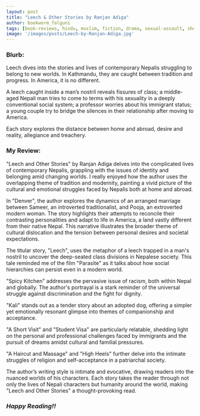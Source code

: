 ```yaml
---
layout: post
title: "Leech & Other Stories by Ranjan Adiga"
author: bookworm_falguni
tags: [book-reviews, hindu, muslim, fiction, drama, sexual-assault, short-story, life, dreams, success, habits, corporate, politics, family, community, Nepal]
image: '/images/posts/Leech-by-Ranjan-Adiga.jpg'
---
```


### **Blurb:**
Leech dives into the stories and lives of contemporary Nepalis struggling to belong to new worlds. In Kathmandu, they are caught between tradition and progress. In America, it is no different.

A leech caught inside a man’s nostril reveals fissures of class; a middle-aged Nepali man tries to come to terms with his sexuality in a deeply conventional social system; a professor worries about his immigrant status; a young couple try to bridge the silences in their relationship after moving to America.

Each story explores the distance between home and abroad, desire and reality, allegiance and treachery.

### **My Review:**
"Leech and Other Stories" by Ranjan Adiga delves into the complicated lives of contemporary Nepalis, grappling with the issues of identity and belonging amid changing worlds. I really enjoyed how the author uses the overlapping theme of tradition and modernity, painting a vivid picture of the cultural and emotional struggles faced by Nepalis both at home and abroad.

In "Denver", the author explores the dynamics of an arranged marriage between Sameer, an introverted traditionalist, and Pooja, an extroverted modern woman. The story highlights their attempts to reconcile their contrasting personalities and adapt to life in America, a land vastly different from their native Nepal. This narrative illustrates the broader theme of cultural dislocation and the tension between personal desires and societal expectations.

The titular story, "Leech", uses the metaphor of a leech trapped in a man's nostril to uncover the deep-seated class divisions in Nepalese society. This tale reminded me of the film "Parasite" as it talks about how social hierarchies can persist even in a modern world.

"Spicy Kitchen" addresses the pervasive issue of racism, both within Nepal and globally. The author's portrayal is a stark reminder of the universal struggle against discrimination and the fight for dignity.

"Kali" stands out as a tender story about an adopted dog, offering a simpler yet emotionally resonant glimpse into themes of companionship and acceptance.

"A Short Visit" and "Student Visa" are particularly relatable, shedding light on the personal and professional challenges faced by immigrants and the pursuit of dreams amidst cultural and familial pressures.

"A Haircut and Massage" and "High Heels" further delve into the intimate struggles of religion and self-acceptance in a patriarchal society.

The author’s writing style is intimate and evocative, drawing readers into the nuanced worlds of his characters. Each story takes the reader through not only the lives of Nepali characters but humanity around the world, making "Leech and Other Stories" a thought-provoking read.

### ***Happy Reading!!***
